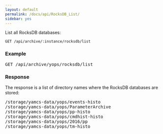 ```yaml
---
layout: default
permalink: /docs/api/RocksDB_List/
sidebar: yes
---
```


List all RocksDB databases:

    GET /api/archive/:instance/rocksdb/list
    
### Example

<pre class="header">
GET /api/archive/yops/rocksdb/list
</pre>

### Response
The response is a list of directory names where the RocksDB databases are stored:

<pre>
/storage/yamcs-data/yops/events-histo
/storage/yamcs-data/yops/ParameterArchive
/storage/yamcs-data/yops/pp-histo
/storage/yamcs-data/yops/cmdhist-histo
/storage/yamcs-data/yops/2016/pp
/storage/yamcs-data/yops/tm-histo
</pre>

